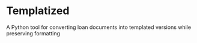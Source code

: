 # Templatized
A Python tool for converting loan documents into templated versions while preserving formatting
